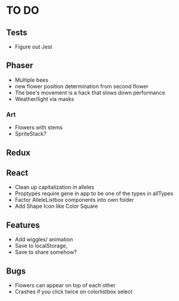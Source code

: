 # TO DO

## Tests

-   Figure out Jest

## Phaser

-   Multiple bees
-   new flower position determination from second flower
-   The bee's movement is a hack that slows down performance
-   Weather/light via masks

### Art

-   Flowers with stems
-   SpriteStack?

## Redux

## React

-   Clean up capitalization in alleles
-   Proptypes require gene in app to be one of the types in allTypes
-   Factor AlleleListbox components into own folder
-   Add Shape Icon like Color Square

## Features

-   Add wiggles/ animation
-   Save to localStorage,
-   Save to share somehow?

## Bugs

-   Flowers can appear on top of each other
-   Crashes if you click twice on colorlistbox select
